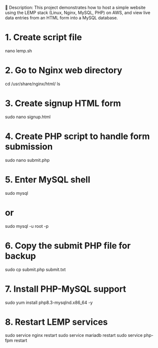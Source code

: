 📝 Description:
This project demonstrates how to host a simple website using the LEMP stack (Linux, Nginx, MySQL, PHP) on AWS,
and view live data entries from an HTML form into a MySQL database.

# 1. Create script file
nano lemp.sh

# 2. Go to Nginx web directory
cd /usr/share/nginx/html/
ls

# 3. Create signup HTML form
sudo nano signup.html

# 4. Create PHP script to handle form submission
sudo nano submit.php

# 5. Enter MySQL shell
sudo mysql
# or
sudo mysql -u root -p

# 6. Copy the submit PHP file for backup
sudo cp submit.php submit.txt

# 7. Install PHP-MySQL support
sudo yum install php8.3-mysqlnd.x86_64 -y

# 8. Restart LEMP services
sudo service nginx restart
sudo service mariadb restart
sudo service php-fpm restart


 
